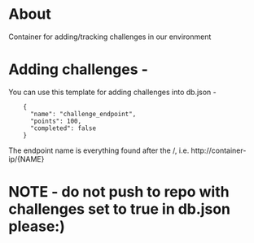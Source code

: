 # About

Container for adding/tracking challenges in our environment

# Adding challenges -

You can use this template for adding challenges into db.json -

```
    {
      "name": "challenge_endpoint",
      "points": 100,
      "completed": false
    }
```

The endpoint name is everything found after the /, i.e. http://container-ip/{NAME}

# NOTE - do not push to repo with challenges set to true in db.json please:)
